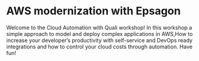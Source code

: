 # AWS modernization with Epsagon

Welcome to the Cloud Automation with Quali workshop!
In this workshop a simple approach to model and deploy complex applications in AWS,How to increase your developer’s productivity with self-service and DevOps ready integrations
and how to control your cloud costs through automation.
Have fun!
